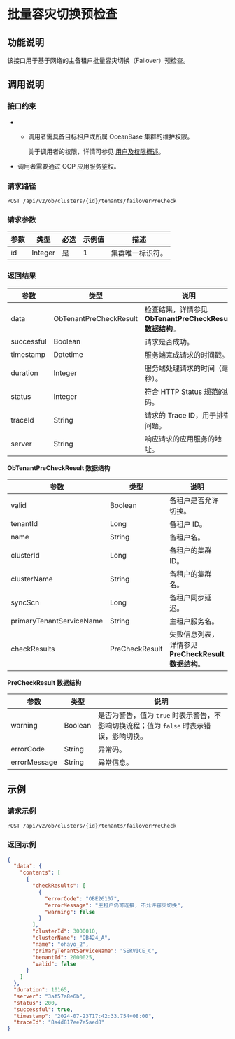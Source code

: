 # 批量容灾切换预检查

## 功能说明

该接口用于基于网络的主备租户批量容灾切换（Failover）预检查。

## 调用说明

### 接口约束

* * 调用者需具备目标租户或所属 OceanBase 集群的维护权限。

    关于调用者的权限，详情可参见 [用户及权限概述](../../../1600.system-management-features/200.manage-users/50.user-management-overview.md)。

* 调用者需要通过 OCP 应用服务鉴权。

### 请求路径

`POST /api/v2/ob/clusters/{id}/tenants/failoverPreCheck`

### 请求参数

| 参数 | 类型 | 必选 | 示例值 | 描述 |
|---------|---------|---------|---------|----------|
| id   | Integer | 是   | 1      | 集群唯一标识符。 |

### 返回结果

| 参数 | 类型 | 说明 |
|----------|----------|----------|
| data | ObTenantPreCheckResult | 检查结果，详情参见 **ObTenantPreCheckResult 数据结构**。 |
| successful | Boolean | 请求是否成功。 |
| timestamp | Datetime | 服务端完成请求的时间戳。 |
| duration | Integer | 服务端处理请求的时间（毫秒）。 |
| status | Integer | 符合 HTTP Status 规范的编码。 |
| traceId | String | 请求的 Trace ID，用于排查问题。 |
| server | String | 响应请求的应用服务的地址。 |

**ObTenantPreCheckResult 数据结构**

| 参数 | 类型 | 说明 |
|-----------|----------|----------|
| valid | Boolean | 备租户是否允许切换。 |
| tenantId | Long | 备租户 ID。 |
| name | String | 备租户名。 |
| clusterId | Long | 备租户的集群 ID。 |
| clusterName | String | 备租户的集群名。 |
| syncScn | Long | 备租户同步延迟。 |
| primaryTenantServiceName | String | 主租户服务名。 |
| checkResults | PreCheckResult | 失败信息列表，详情参见 **PreCheckResult 数据结构**。 |

**PreCheckResult 数据结构**

| 参数 | 类型 | 说明 |
|----------|----------|-----------|
| warning | Boolean | 是否为警告，值为 `true` 时表示警告，不影响切换流程；值为 `false` 时表示错误，影响切换。 |
| errorCode | String | 异常码。 |
| errorMessage | String | 异常信息。 |

## 示例

### 请求示例

`POST /api/v2/ob/clusters/{id}/tenants/failoverPreCheck`

### 返回示例

```json
{
  "data": {
    "contents": [
      {
        "checkResults": [
          {
            "errorCode": "OBE26107",
            "errorMessage": "主租户仍可连接, 不允许容灾切换",
            "warning": false
          }
        ],
        "clusterId": 3000010,
        "clusterName": "OB424_A",
        "name": "ohayo_2",
        "primaryTenantServiceName": "SERVICE_C",
        "tenantId": 2000025,
        "valid": false
      }
    ]
  },
  "duration": 10165,
  "server": "3af57a8e6b",
  "status": 200,
  "successful": true,
  "timestamp": "2024-07-23T17:42:33.754+08:00",
  "traceId": "8a4d817ee7e5aed8"
}
```
